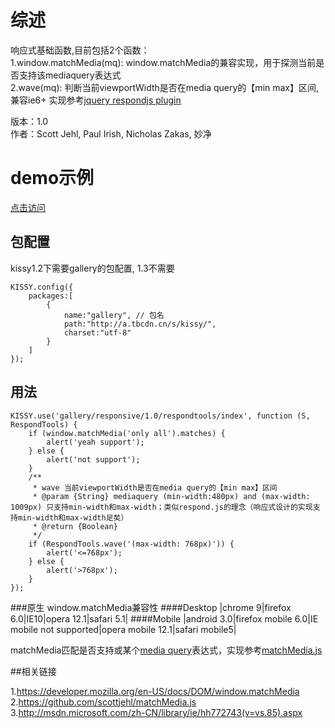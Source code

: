 # 综述
响应式基础函数,目前包括2个函数：    
1.window.matchMedia(mq): window.matchMedia的兼容实现，用于探测当前是否支持该mediaquery表达式    
2.wave(mq): 判断当前viewportWidth是否在media query的【min max】区间,兼容ie6+ 实现参考[jquery respondjs plugin](http://responsejs.com/)    

版本：1.0    
作者：Scott Jehl, Paul Irish, Nicholas Zakas, 妙净
# demo示例
 [点击访问](http://miaojing.github.io/responsive/1.0//demo/respondtools.html)

## 包配置 
kissy1.2下需要gallery的包配置, 1.3不需要

    KISSY.config({
        packages:[
            {
                name:"gallery", // 包名
                path:"http://a.tbcdn.cn/s/kissy/",
                charset:"utf-8"
            }
        ]
    });

## 用法
    KISSY.use('gallery/responsive/1.0/respondtools/index', function (S, RespondTools) {
        if (window.matchMedia('only all').matches) {
            alert('yeah support');
        } else {
            alert('not support');
        }
        /**
         * wave 当前viewportWidth是否在media query的【min max】区间
         * @param {String} mediaquery (min-width:480px) and (max-width: 1009px) 只支持min-width和max-width；类似respond.js的理念（响应式设计的实现支持min-width和max-width足矣）
         * @return {Boolean} 
         */
        if (RespondTools.wave('(max-width: 768px)')) {
            alert('<=768px');
        } else {
            alert('>768px');
        }
    });

###原生 window.matchMedia兼容性
####Desktop
|chrome 9|firefox 6.0|IE10|opera 12.1|safari 5.1|
####Mobile
|android 3.0|firefox mobile 6.0|IE mobile not supported|opera mobile 12.1|safari mobile5|

matchMedia匹配是否支持或某个[media query](http://www.w3.org/TR/css3-mediaqueries/)表达式，实现参考[matchMedia.js](https://github.com/scottjehl/matchMedia.js)    

 ##相关链接

 1.https://developer.mozilla.org/en-US/docs/DOM/window.matchMedia    
 2.https://github.com/scottjehl/matchMedia.js    
 3.http://msdn.microsoft.com/zh-CN/library/ie/hh772743(v=vs.85).aspx    


